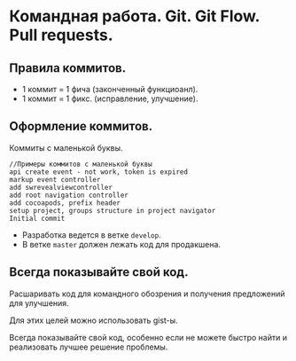 Командная работа. Git. Git Flow. Pull requests. 
==

## Правила коммитов.

* 1 коммит = 1 фича (законченный функциоанл).
* 1 коммит = 1 фикс. (исправление, улучшение).

## Оформление коммитов.

Коммиты с маленькой буквы.

```git
//Примеры коммитов с маленькой буквы
api create event - not work, token is expired
markup event controller
add swrevealviewcontroller
add root navigation controller
add cocoapods, prefix header 
setup project, groups structure in project navigator
Initial commit
```

* Разработка ведется в ветке `develop`.
* В ветке `master` должен лежать код для продакшена.

## Всегда показывайте свой код.

Расшаривать код для командного обозрения и получения предложений для улучшения.

Для этих целей можно использовать gist-ы.

Всегда показывайте свой код, особенно если не можете быстро найти и реализовать лучшее решение проблемы.





